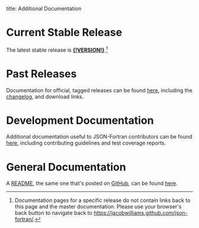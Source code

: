 title: Additional Documentation

# Current Stable Release

The latest stable release is
[**{!__VERSION__!}**](
http://jacobwilliams.github.io/json-fortran/{!__VERSION__!}/index.html).[^1]

# Past Releases

Documentation for official, tagged releases can be found
[here](releases/index.html), including the
[changelog](|url|/page/releases/index.html#change-log), and download
links.

# Development Documentation

Additional documentation useful to JSON-Fortran contributors can be
found [here](development-resources/index.html), including contributing guidelines
and test coverage reports.

# General Documentation

A [README](README.html), the same one that's posted on
[GitHub](https://github.com/jacobwilliams/json-fortran), can be found
[here](README.html).

[^1]:
    Documentation pages for a specific release do not contain links
    back to this page and the master documentation. Please use your
    browser's back button to navigate back to
    <https://jacobwilliams.github.com/json-fortran/>.

